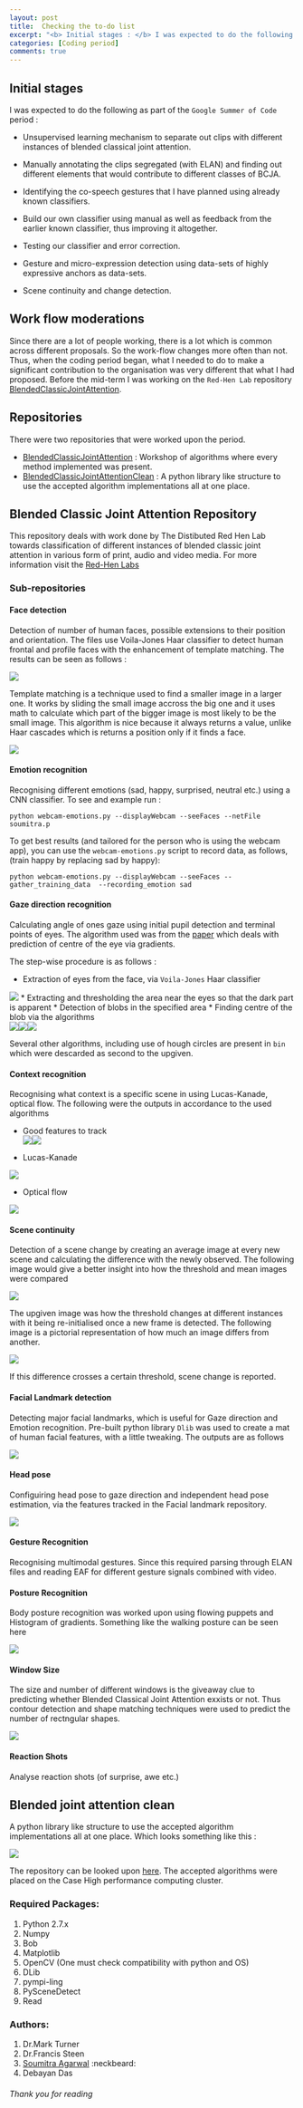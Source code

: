 ```yaml
---
layout: post
title: 	Checking the to-do list
excerpt: "<b> Initial stages : </b> I was expected to do the following as part of the `Google Summer of Code` period ..."
categories: [Coding period]
comments: true
---
```


## Initial stages

I was expected to do the following as part of the `Google Summer of Code` period :

* Unsupervised learning mechanism to separate out clips with different instances of blended classical joint attention.

* Manually annotating the clips segregated (with ELAN) and finding out different elements that would contribute to different classes of BCJA.

* Identifying the co-speech gestures that I have planned using already known
classifiers.

* Build our own classifier using manual as well as feedback from the earlier known
classifier, thus improving it altogether.

* Testing our classifier and error correction.

* Gesture and micro-expression detection using data-sets of highly expressive anchors as data-sets.

* Scene continuity and change detection.

## Work flow moderations

Since there are a lot of people working, there is a lot which is common across different proposals. So the work-flow changes more often than not. Thus, when the coding period began, what I needed to do to make a significant contribution to the organisation was very different that what I had proposed. Before the mid-term I was working on the `Red-Hen Lab` repository [BlendedClassicJointAttention](https://github.com/RedHenLab/BlendedJointAttention).

## Repositories 

There were two repositories that were worked upon the period. 

* [BlendedClassicJointAttention](https://github.com/SoumitraAgarwal/BlendedJointAttention/commits/master) : Workshop of algorithms where every method implemented was present. 
* [BlendedClassicJointAttentionClean](https://github.com/SoumitraAgarwal/BlendedJointAttentionClean/commits/master) : A python library like structure to use the accepted algorithm implementations all at one place.

## Blended Classic Joint Attention Repository

This repository deals with work done by The Distibuted Red Hen Lab towards classification of different instances of blended classic joint attention in various form of print, audio and video media. For more information visit the [Red-Hen Labs](https://sites.google.com/site/distributedlittleredhen/home/the-cognitive-core-research-topics-in-red-hen/the-barnyard/blended-classic-joint-attention)

### Sub-repositories

#### Face detection

Detection of number of human faces, possible extensions to their position and orientation. The files use Voila-Jones Haar classifier to detect human frontal and profile faces with the enhancement of template matching. The results can be seen as follows :

<img src = '{{ site.url }}/img/Result5.jpg'>

Template matching is a technique used to find a smaller image in a larger one. It works by sliding the small image accross the big one and it uses math to calculate which part of the bigger image is most likely to be the small image. This algorithm is nice because it always returns a value, unlike Haar cascades which is returns a position only if it finds a face.

<img src = '{{ site.url }}/img/img.png'>

#### Emotion recognition

Recognising different emotions (sad, happy, surprised, neutral etc.) using a CNN classifier. To see and example run :

```python webcam-emotions.py --displayWebcam --seeFaces --netFile soumitra.p```

To get best results (and tailored for the person who is using the webcam app), you can use the `webcam-emotions.py` script to record data, as follows,(train happy by replacing sad by happy):

```python webcam-emotions.py --displayWebcam --seeFaces --gather_training_data  --recording_emotion sad```

#### Gaze direction recognition 

Calculating angle of ones gaze using initial pupil detection and terminal points of eyes. The algorithm used was from the [paper](http://www.inb.uni-luebeck.de/fileadmin/files/PUBPDFS/TiBa11b.pdf) which deals with prediction of centre of the eye via gradients.

The step-wise procedure is as follows :

* Extraction of eyes from the face, via `Voila-Jones` Haar classifier
<img src = '{{ site.url }}/img/Result2.jpg'>
* Extracting and thresholding the area near the eyes so that the dark part is apparent
* Detection of blobs in the specified area
* Finding centre of the blob via the algorithms<br>
<img src = '{{ site.url }}/img/thresh_eye.jpg'><img src = '{{ site.url }}/img/eye1.jpg'><img src = '{{ site.url }}/img/eye2.jpg'>

Several other algorithms, including use of hough circles are present in `bin` which were descarded as second to the upgiven.

#### Context recognition

Recognising what context is a specific scene in using Lucas-Kanade, optical flow. The following were the outputs in accordance to the used algorithms 

* Good features to track <br>
<img src = '{{ site.url }}/img/image.jpg'><img src = '{{ site.url }}/img/Good_Features.png'>

* Lucas-Kanade <br>
<img src = '{{ site.url }}/img/LK.png'>

* Optical flow<br>
<img src = '{{ site.url }}/img/Optical_flow.png'>

#### Scene continuity 

Detection of a scene change by creating an average image at every new scene and calculating the difference with the newly observed. The following image would give a better insight into how the threshold and mean images were compared

<img src = '{{ site.url }}/img/Scene2.png'>

The upgiven image was how the threshold changes at different instances with it being re-initialised once a new frame is detected. The following image is a pictorial representation of how much an image differs from another.

<img src = '{{ site.url }}/img/Scene1.png'>

If this difference crosses a certain threshold, scene change is reported.

#### Facial Landmark detection

Detecting major facial landmarks, which is useful for Gaze direction and Emotion recognition. Pre-built python library `Dlib` was used to create a mat of human facial features, with a little tweaking. The outputs are as follows 

<img src = '{{ site.url }}/img/Features1.png'>

#### Head pose

Configuiring head pose to gaze direction and independent head pose estimation, via the features tracked in the Facial landmark repository. 

<img src = '{{ site.url }}/img/output.gif'>

#### Gesture Recognition

Recognising multimodal gestures. Since this required parsing through ELAN files and reading EAF for different gesture signals combined with video.

#### Posture Recognition

Body posture recognition was worked upon using flowing puppets and Histogram of gradients.
Something like the walking posture can be seen here

<img src = '{{ site.url }}/img/result.jpg'>

#### Window Size

The size and number of different windows is the giveaway clue to predicting whether Blended Classical Joint Attention exxists or not. Thus contour detection and shape matching techniques were used to predict the number of rectngular shapes.

<img src = '{{ site.url }}/img/Temp.jpg'>

#### Reaction Shots

Analyse reaction shots (of surprise, awe etc.) 



## Blended joint attention clean

A python library like structure to use the accepted algorithm implementations all at one place.
Which looks something like this :

<img src = '{{ site.url }}/img/BCJA.png'>

The repository can be looked upon [here](https://github.com/RedHenLab/BlendedJointAttentionClean). The accepted algorithms were placed on the Case High performance computing cluster. 

### Required Packages:

<ol>
	<li> Python 2.7.x </li>
	<li> Numpy </li>
	<li> Bob </li>
	<li> Matplotlib </li>
	<li> OpenCV (One must check compatibility with python and OS) </li>
	<li> DLib </li>
	<li> pympi-ling </li>
	<li> PySceneDetect </li>
	<li> Read </li>
</ol>

### Authors:

<ol>
 	<li> Dr.Mark Turner </li>
 	<li> Dr.Francis Steen </li>
	<li> <a href = "https://github.com/SoumitraAgarwal" target="_blank">Soumitra Agarwal</a> :neckbeard: </li>
	<li> Debayan Das </li>
</ol>

###### Thank you for reading 

